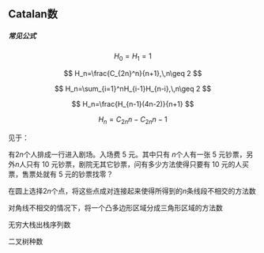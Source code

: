 ## Catalan数

##### 常见公式

$$
H_0=H_1=1
$$

$$
H_n=\frac{C_{2n}^n}{n+1},\,n\geq 2
$$

$$
H_n=\sum_{i=1}^nH_{i-1}H_{n-i},\,n\geq 2
$$

$$
H_n=\frac{H_{n-1}(4n-2)}{n+1}
$$

$$
H_n=C_{2n}{n}-C_{2n}{n-1}
$$

见于：

有$2n$个人排成一行进入剧场。入场费 5 元。其中只有 $n$个人有一张 5 元钞票，另外$n$人只有 10 元钞票，剧院无其它钞票，问有多少方法使得只要有 10 元的人买票，售票处就有 5 元的钞票找零？

在圆上选择$2n$个点，将这些点成对连接起来使得所得到的$n$条线段不相交的方法数

对角线不相交的情况下，将一个凸多边形区域分成三角形区域的方法数

无穷大栈出栈序列数

二叉树种数


